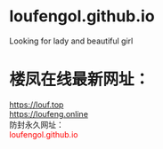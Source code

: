 # loufengol.github.io
Looking for lady and beautiful girl  
# 楼凤在线最新网址：  
<font color=green>https://louf.top</font><br>
<font color=green>https://loufeng.online</font><br>
防封永久网址：<br>
<font color=red>loufengol.github.io</font>

